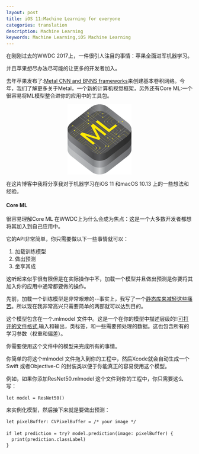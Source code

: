 ```yaml
---
layout: post
title: iOS 11:Machine Learning for everyone 
categories: translation
description: Machine Learning
keywords: Machine Learning,iOS Machine Learning
---
```


在刚刚过去的WWDC 2017上，一件很引人注目的事情：苹果全面进军机器学习。




并且苹果想尽办法尽可能的让更多的开发者加入。



去年苹果发布了\:[Metal CNN and BNNS frameworks](http://machinethink.net/blog/apple-deep-learning-bnns-versus-metal-cnn/)来创建基本卷积网络。今年，我们了解更多关于Metal，一个新的计算机视觉框架，另外还有Core ML:一个很容易将ML模型整合进你的应用中的工具包。


<div align="center">
<img src="/images/blog/CoreML.png" align="middle"/>
</div>


在这片博客中我将分享我对于机器学习在iOS 11 和macOS 10.13 上的一些想法和经验。



<h4>Core ML</h4>
很容易理解Core ML 在WWDC上为什么会成为焦点：这是一个大多数开发者都想将其加入到自己应用中。



它的API非常简单，你只需要做以下一些事情就可以：


1. 加载训练模型
2. 做出预测
3. 坐享其成


这听起来似乎很有限但是在实际操作中不，加载一个模型并且做出预测是你要将其加入你的应用中通常都要做的操作。



先前，加载一个训练模型是非常艰难的--事实上，我写了一个[静态库来减轻这些痛苦](https://github.com/hollance/Forge)。所以现在我非常高兴只需要简单的两部就可以达到目的。



这个模型包含在一个.mlmodel 文件中。这是一个在你的模型中描述层级的!:[可打开的文件格式](https://pypi.python.org/pypi/coremltools),输入和输出，类标签，和一些需要预处理的数据。这也包含所有的学习参数（权重和偏差）。




你需要使用这个文件中的模型来完成所有的事情。



你简单的将这个mlmodel 文件拖入到你的工程中，然后Xcode就会自动生成一个Swift 或者Objective-C 的封装类以便于你能真正的容易使用这个模型。



例如，如果你添加ResNet50.mlmodel 这个文件到你的工程中，你只需要这么写：



```
let model = ResNet50()
```

来实例化模型，然后接下来就是要做出预测：



```
let pixelBuffer: CVPixelBuffer = /* your image */

if let prediction = try? model.prediction(image: pixelBuffer) {
  print(prediction.classLabel)
}
```








